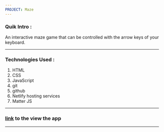 ```yaml
---
PROJECT: Maze
---
```


### Quik Intro :

An interactive maze game that can be controlled with the arrow keys of your keyboard.

---

### Technologies Used :

1. HTML
2. CSS
3. JavaScript
4. git
5. github
6. Netlify hosting services
7. Matter JS

---

### [link](https://dynamic-otter-6969a8.netlify.app) to the view the app

---
